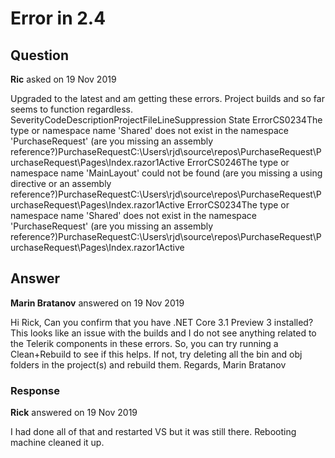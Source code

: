 # Error in 2.4

## Question

**Ric** asked on 19 Nov 2019

Upgraded to the latest and am getting these errors. Project builds and so far seems to function regardless. SeverityCodeDescriptionProjectFileLineSuppression State ErrorCS0234The type or namespace name 'Shared' does not exist in the namespace 'PurchaseRequest' (are you missing an assembly reference?)PurchaseRequestC:\Users\rjd\source\repos\PurchaseRequest\PurchaseRequest\Pages\Index.razor1Active ErrorCS0246The type or namespace name 'MainLayout' could not be found (are you missing a using directive or an assembly reference?)PurchaseRequestC:\Users\rjd\source\repos\PurchaseRequest\PurchaseRequest\Pages\Index.razor1Active ErrorCS0234The type or namespace name 'Shared' does not exist in the namespace 'PurchaseRequest' (are you missing an assembly reference?)PurchaseRequestC:\Users\rjd\source\repos\PurchaseRequest\PurchaseRequest\Pages\Index.razor1Active

## Answer

**Marin Bratanov** answered on 19 Nov 2019

Hi Rick, Can you confirm that you have .NET Core 3.1 Preview 3 installed? This looks like an issue with the builds and I do not see anything related to the Telerik components in these errors. So, you can try running a Clean+Rebuild to see if this helps. If not, try deleting all the bin and obj folders in the project(s) and rebuild them. Regards, Marin Bratanov

### Response

**Rick** answered on 19 Nov 2019

I had done all of that and restarted VS but it was still there. Rebooting machine cleaned it up.
